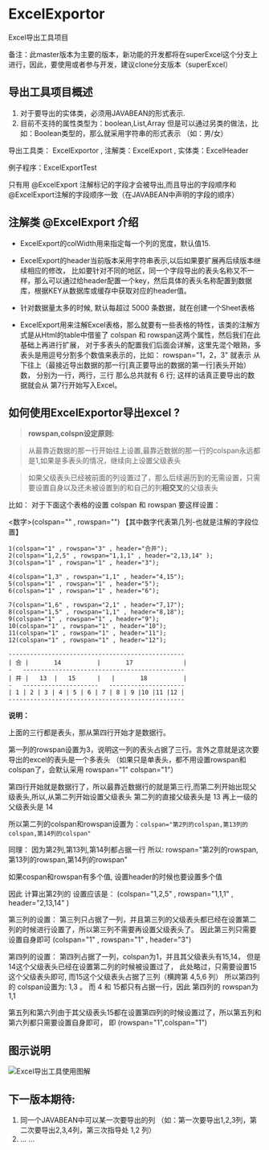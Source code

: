 # ExcelExportor
Excel导出工具项目

备注：此master版本为主要的版本，新功能的开发都将在superExcel这个分支上进行，因此，要使用或者参与开发，建议clone分支版本（superExcel）

## 导出工具项目概述
1. 对于要导出的实体类，必须用JAVABEAN的形式表示.  
2. 目前不支持的属性类型为：boolean,List,Array  但是可以通过另类的做法，比如：Boolean类型的，那么就采用字符串的形式表示 （如：男/女）

导出工具类： ExcelExportor ,  注解类：ExcelExport , 实体类：ExcelHeader

例子程序：ExcelExportTest

只有用 @ExcelExport 注解标记的字段才会被导出,而且导出的字段顺序和@ExcelExport注解的字段顺序一致（在JAVABEAN中声明的字段的顺序）

## 注解类 @ExcelExport 介绍

+ ExcelExport的colWidth用来指定每一个列的宽度，默认值15.

+ ExcelExport的header当前版本采用字符串表示,以后如果要扩展再后续版本继续相应的修改，
比如要针对不同的地区，同一个字段导出的表头名称又不一样，那么可以通过给header配置一个key，然后具体的表头名称配置到数据库，根据KEY从数据库或缓存中获取对应的header值。

+ 针对数据量太多的时候, 默认每超过 5000 条数据，就在创建一个Sheet表格

+ ExcelExport用来注解Excel表格，那么就要有一些表格的特性，该类的注解方式是从Html的table中借鉴了 colspan 和 rowspan这两个属性，然后我们在此基础上再进行扩展，
对于多表头的配置我们后面会详解，这里先混个眼熟，多表头是用逗号分割多个数值来表示的，比如： rowspan="1，2，3" 就表示  从下往上（最接近导出数据的那一行[真正要导出的数据的第一行]表头开始）数，
分别为一行，两行，三行 那么总共就有 6 行; 这样的话真正要导出的数据就会从 第7行开始写入Excel。


## 如何使用ExcelExportor导出excel ?

> **rowspan,colspn设定原则:**

> 从最靠近数据的那一行开始往上设置,最靠近数据的那一行的colspan永远都是1,如果是多表头的情况，继续向上设置父级表头

> 如果父级表头已经被前面的列设置过了，那么后续遍历到的无需设置，只需要设置自身以及还未被设置到的和自己的列**相交叉**的父级表头

比如： 对于下面这个表格的设置  colspan 和 rowspan 要这样设置：

<数字>(colspan="" , rowspan="")  【其中数字代表第几列-也就是注解的字段位置】

	1(colspan="1" , rowspan="3" , header="合并");
	2(colspan="1,2,5" , rowspan="1,1,1" , header="2,13,14" );
	3(colspan="1" , rowspan="1" , header="3");
	
	4(colspan="1,3" , rowspan="1,1" , header="4,15");
	5(colspan="1" , rowspan="1" , header="5");
	6(colspan="1" , rowspan="1" , header="6");
	
	7(colspan="1,6" , rowspan="2,1" , header="7,17");
	8(colspan="1,5" , rowspan="1,1" , header="8,18");
	9(colspan="1" , rowspan="1" , header="9");
	10(colspan="1" , rowspan="1" , header="10");
	11(colspan="1" , rowspan="1" , header="11");
	12(colspan="1" , rowspan="1" , header="12");

	-------------------------------------------------
	| 合	|		14			|		17				|
	-	---------------------------------------------
	| 并	|	13	|	15		|   |		18			|	
	-	---------------------   ---------------------
	| 1	| 2	| 3	| 4	| 5	| 6	| 7	| 8	| 9 |10	|11	|12	|
	-------------------------------------------------

**说明：**

上面的三行都是表头，那从第四行开始才是数据行。

第一列的rowspan设置为3，说明这一列的表头占据了三行。言外之意就是这次要导出的excel的表头是一个多表头
（如果只是单表头，都不用设置rowspan和colspan了，会默认采用 rowspan="1" colspan="1"）

第四行开始就是数据行了，所以最靠近数据行的就是第三行,而第二列开始出现父级表头,所以,从第二列开始设置父级表头
第二列的直接父级表头是 13 再上一级的父级表头是  14

所以第二列的colspan和rowspan设置为：`colspan="第2列的colspan,第13列的colspan,第14列的colspan"`

同理： 因为第2列,第13列,第14列都占据一行 所以:  rowspan="第2列的rowspan,第13列的rowspan,第14列的rowspan"

如果cospan和rowspan有多个值, 设置header的时候也要设置多个值

因此 计算出第2列的  设置应该是： (colspan="1,2,5" , rowspan="1,1,1" , header="2,13,14" )

第三列的设置： 第三列只占据了一列，并且第三列的父级表头都已经在设置第二列的时候进行设置了，所以第三列不需要再设置父级表头了。
因此第三列只需要设置自身即可  (colspan="1" , rowspan="1" , header="3")

第四列的设置： 第四列占据了一列，colspan为1，并且其父级表头有15,14， 但是14这个父级表头已经在设置第二列的时候被设置过了，
此处略过，只需要设置15这个父级表头即可, 而15这个父级表头占据了三列（横跨第 4,5,6 列） 所以第四列的 colspan设置为: 1,3 。
而 4 和 15都只有占据一行，因此 第四列的 rowspan为 1,1

第五列和第六列由于其父级表头15都在设置第四列的时候设置过了，所以第五列和第六列都只需要设置自身即可， 即 (rowspan="1",colspan="1")

## 图示说明
![Excel导出工具使用图解](http://i1.tietuku.com/4abfd84fffcf2c2c.png)

## 下一版本期待:

1. 同一个JAVABEAN中可以某一次要导出的列 （如：第一次要导出1,2,3列，第二次要导出2,3,4列，第三次指导处 1,2 列）
2. ... ...
